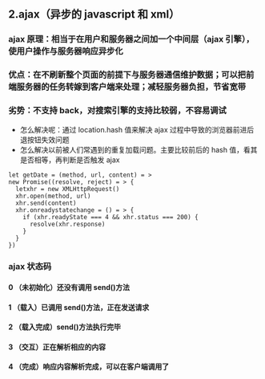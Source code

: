 ## 2.ajax（异步的 javascript 和 xml）

### ajax 原理：相当于在用户和服务器之间加一个中间层（ajax 引擎），使用户操作与服务器响应异步化

### 优点：在不刷新整个页面的前提下与服务器通信维护数据；可以把前端服务器的任务转嫁到客户端来处理；减轻服务器负担，节省宽带

### 劣势：不支持 back，对搜索引擎的支持比较弱，不容易调试

* 怎么解决呢：通过 location.hash 值来解决 ajax 过程中导致的浏览器前进后退按钮失效问题
* 怎么解决以前被人们常遇到的重复加载问题。主要比较前后的 hash 值，看其是否相等，再判断是否触发 ajax

```
let getDate = (method, url, content) = >
new Promise((resolve, reject) = > {
  letxhr = new XMLHttpRequest()
  xhr.open(method, url)
  xhr.send(content)
  xhr.onreadystatechange = () = > {
    if (xhr.readyState === 4 && xhr.status === 200) {
      resolve(xhr.response)
    }
  }
})
```

### ajax 状态码

#### 0 （未初始化）还没有调用 send()方法

#### 1 （载入）已调用 send()方法，正在发送请求

#### 2 （载入完成）send()方法执行完毕

#### 3 （交互）正在解析相应的内容

#### 4 （完成）响应内容解析完成，可以在客户端调用了
